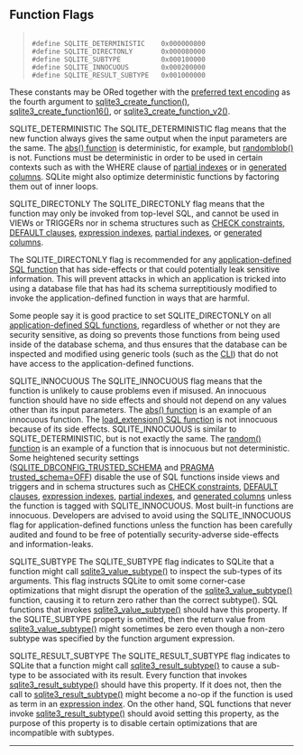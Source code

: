 ## Function Flags




> ```
> 
> #define SQLITE_DETERMINISTIC    0x000000800
> #define SQLITE_DIRECTONLY       0x000080000
> #define SQLITE_SUBTYPE          0x000100000
> #define SQLITE_INNOCUOUS        0x000200000
> #define SQLITE_RESULT_SUBTYPE   0x001000000
> 
> ```



These constants may be ORed together with the
[preferred text encoding](#SQLITE_ANY) as the fourth argument
to [sqlite3\_create\_function()](#sqlite3_create_function), [sqlite3\_create\_function16()](#sqlite3_create_function), or
[sqlite3\_create\_function\_v2()](#sqlite3_create_function).




SQLITE\_DETERMINISTIC
The SQLITE\_DETERMINISTIC flag means that the new function always gives
the same output when the input parameters are the same.
The [abs() function](lang_corefunc.html#abs) is deterministic, for example, but
[randomblob()](lang_corefunc.html#randomblob) is not. Functions must
be deterministic in order to be used in certain contexts such as
with the WHERE clause of [partial indexes](partialindex.html) or in [generated columns](gencol.html).
SQLite might also optimize deterministic functions by factoring them
out of inner loops.




SQLITE\_DIRECTONLY
The SQLITE\_DIRECTONLY flag means that the function may only be invoked
from top\-level SQL, and cannot be used in VIEWs or TRIGGERs nor in
schema structures such as [CHECK constraints](lang_createtable.html#ckconst), [DEFAULT clauses](lang_createtable.html#dfltval),
[expression indexes](expridx.html), [partial indexes](partialindex.html), or [generated columns](gencol.html).

The SQLITE\_DIRECTONLY flag is recommended for any
[application\-defined SQL function](appfunc.html)
that has side\-effects or that could potentially leak sensitive information.
This will prevent attacks in which an application is tricked
into using a database file that has had its schema surreptitiously
modified to invoke the application\-defined function in ways that are
harmful.

Some people say it is good practice to set SQLITE\_DIRECTONLY on all
[application\-defined SQL functions](appfunc.html), regardless of whether or not they
are security sensitive, as doing so prevents those functions from being used
inside of the database schema, and thus ensures that the database
can be inspected and modified using generic tools (such as the [CLI](cli.html))
that do not have access to the application\-defined functions.








SQLITE\_INNOCUOUS
The SQLITE\_INNOCUOUS flag means that the function is unlikely
to cause problems even if misused. An innocuous function should have
no side effects and should not depend on any values other than its
input parameters. The [abs() function](lang_corefunc.html#abs) is an example of an
innocuous function.
The [load\_extension() SQL function](lang_corefunc.html#load_extension) is not innocuous because of its
side effects.
 SQLITE\_INNOCUOUS is similar to SQLITE\_DETERMINISTIC, but is not
exactly the same. The [random() function](lang_corefunc.html#random) is an example of a
function that is innocuous but not deterministic.
Some heightened security settings
([SQLITE\_DBCONFIG\_TRUSTED\_SCHEMA](#sqlitedbconfigtrustedschema) and [PRAGMA trusted\_schema\=OFF](pragma.html#pragma_trusted_schema))
disable the use of SQL functions inside views and triggers and in
schema structures such as [CHECK constraints](lang_createtable.html#ckconst), [DEFAULT clauses](lang_createtable.html#dfltval),
[expression indexes](expridx.html), [partial indexes](partialindex.html), and [generated columns](gencol.html) unless
the function is tagged with SQLITE\_INNOCUOUS. Most built\-in functions
are innocuous. Developers are advised to avoid using the
SQLITE\_INNOCUOUS flag for application\-defined functions unless the
function has been carefully audited and found to be free of potentially
security\-adverse side\-effects and information\-leaks.








SQLITE\_SUBTYPE
The SQLITE\_SUBTYPE flag indicates to SQLite that a function might call
[sqlite3\_value\_subtype()](#sqlite3_value_subtype) to inspect the sub\-types of its arguments.
This flag instructs SQLite to omit some corner\-case optimizations that
might disrupt the operation of the [sqlite3\_value\_subtype()](#sqlite3_value_subtype) function,
causing it to return zero rather than the correct subtype().
SQL functions that invokes [sqlite3\_value\_subtype()](#sqlite3_value_subtype) should have this
property. If the SQLITE\_SUBTYPE property is omitted, then the return
value from [sqlite3\_value\_subtype()](#sqlite3_value_subtype) might sometimes be zero even though
a non\-zero subtype was specified by the function argument expression.



SQLITE\_RESULT\_SUBTYPE
The SQLITE\_RESULT\_SUBTYPE flag indicates to SQLite that a function might call
[sqlite3\_result\_subtype()](#sqlite3_result_subtype) to cause a sub\-type to be associated with its
result.
Every function that invokes [sqlite3\_result\_subtype()](#sqlite3_result_subtype) should have this
property. If it does not, then the call to [sqlite3\_result\_subtype()](#sqlite3_result_subtype)
might become a no\-op if the function is used as term in an
[expression index](expridx.html). On the other hand, SQL functions that never invoke
[sqlite3\_result\_subtype()](#sqlite3_result_subtype) should avoid setting this property, as the
purpose of this property is to disable certain optimizations that are
incompatible with subtypes.






---


